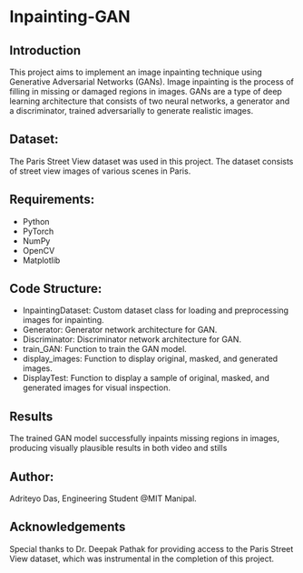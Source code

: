 # **Inpainting-GAN**

## Introduction
This project aims to implement an image inpainting technique using Generative Adversarial Networks (GANs). Image inpainting is the process of filling in missing or damaged regions in images. GANs are a type of deep learning architecture that consists of two neural networks, a generator and a discriminator, trained adversarially to generate realistic images.

## Dataset:
The Paris Street View dataset was used in this project. The dataset consists of street view images of various scenes in Paris.

## Requirements:
+ Python
+ PyTorch
+ NumPy
+ OpenCV
+ Matplotlib

## Code Structure:
+ InpaintingDataset: Custom dataset class for loading and preprocessing images for inpainting.
+ Generator: Generator network architecture for GAN.
+ Discriminator: Discriminator network architecture for GAN.
+ train_GAN: Function to train the GAN model.
+ display_images: Function to display original, masked, and generated images.
+ DisplayTest: Function to display a sample of original, masked, and generated images for visual inspection.

## Results
The trained GAN model successfully inpaints missing regions in images, producing visually plausible results in both video and stills

## Author:
Adriteyo Das, Engineering Student @MIT Manipal. 

## Acknowledgements
Special thanks to Dr. Deepak Pathak for providing access to the Paris Street View dataset, which was instrumental in the completion of this project.



